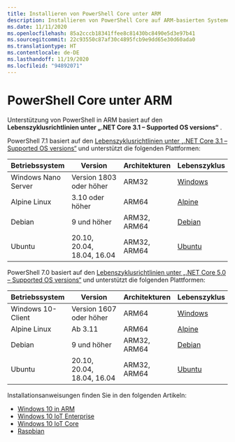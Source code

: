 ```yaml
---
title: Installieren von PowerShell Core unter ARM
description: Installieren von PowerShell Core auf ARM-basierten Systemen
ms.date: 11/11/2020
ms.openlocfilehash: 85a2cccb18341ffee8c81430bc8490e5d3e97b41
ms.sourcegitcommit: 22c93550c87af30c4895fcb9e9dd65e30d60ada0
ms.translationtype: HT
ms.contentlocale: de-DE
ms.lasthandoff: 11/19/2020
ms.locfileid: "94892071"
---
```

# <a name="powershell-core-on-arm"></a>PowerShell Core unter ARM

Unterstützung von PowerShell in ARM basiert auf den **Lebenszyklusrichtlinien unter „.NET Core 3.1 – Supported OS versions“** .

PowerShell 7.1 basiert auf den [Lebenszyklusrichtlinien unter „.NET Core 3.1 – Supported OS versions“](https://github.com/dotnet/core/blob/master/release-notes/3.1/3.1-supported-os.md) und unterstützt die folgenden Plattformen:

|         Betriebssystem          |          Version           | Architekturen |          Lebenszyklus           |
| ------------------- | -------------------------- | ------------- | ---------------------------- |
| Windows Nano Server | Version 1803 oder höher              | ARM32         | [Windows][Windows-lifecycle] |
| Alpine Linux        | 3.10 oder höher                      | ARM64         | [Alpine][Alpine-lifecycle]   |
| Debian              | 9 und höher                         | ARM32, ARM64  | [Debian][Debian-lifecycle]   |
| Ubuntu              | 20.10, 20.04, 18.04, 16.04 | ARM32, ARM64  | [Ubuntu][Ubuntu-lifecycle]   |

PowerShell 7.0 basiert auf den [Lebenszyklusrichtlinien unter „.NET Core 5.0 – Supported OS versions“](https://github.com/dotnet/core/blob/master/release-notes/5.0/5.0-supported-os.md) und unterstützt die folgenden Plattformen:

|        Betriebssystem         |          Version           | Architekturen |          Lebenszyklus           |
| ----------------- | -------------------------- | ------------- | ---------------------------- |
| Windows 10-Client | Version 1607 oder höher              | ARM64         | [Windows][Windows-lifecycle] |
| Alpine Linux      | Ab 3.11                      | ARM64         | [Alpine][Alpine-lifecycle]   |
| Debian            | 9 und höher                         | ARM32, ARM64  | [Debian][Debian-lifecycle]   |
| Ubuntu            | 20.10, 20.04, 18.04, 16.04 | ARM32, ARM64  | [Ubuntu][Ubuntu-lifecycle]   |

[Windows-lifecycle]: https://support.microsoft.com/help/13853/windows-lifecycle-fact-sheet
[Alpine-lifecycle]: https://wiki.alpinelinux.org/wiki/Alpine_Linux:Releases
[Debian-lifecycle]: https://wiki.debian.org/DebianReleases
[Ubuntu-lifecycle]: https://wiki.ubuntu.com/Releases

Installationsanweisungen finden Sie in den folgenden Artikeln:

- [Windows 10 in ARM](installing-powershell-core-on-windows.md#installing-the-zip-package)
- [Windows 10 IoT Enterprise](installing-powershell-core-on-windows.md#deploying-on-windows-10-iot-enterprise)
- [Windows 10 IoT Core](installing-powershell-core-on-windows.md#deploying-on-windows-10-iot-core)
- [Raspbian](installing-powershell-core-on-linux.md#raspbian)
